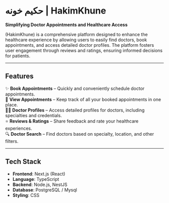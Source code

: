 <div dir="ltr" align="left">

# حکیم خونه | HakimKhune

**Simplifying Doctor Appointments and Healthcare Access**

(HakimKhune) is a comprehensive platform designed to enhance the healthcare experience by allowing users to easily find doctors, book appointments, and access detailed doctor profiles. The platform fosters user engagement through reviews and ratings, ensuring informed decisions for patients.

---

## Features

✨ **Book Appointments** – Quickly and conveniently schedule doctor appointments.  
📅 **View Appointments** – Keep track of all your booked appointments in one place.  
👨‍⚕️ **Doctor Profiles** – Access detailed profiles for doctors, including specialties and credentials.  
⭐ **Reviews & Ratings** – Share feedback and rate your healthcare experiences.  
🔍 **Doctor Search** – Find doctors based on specialty, location, and other filters.

---

## Tech Stack

- **Frontend**: Next.js (React)
- **Language**: TypeScript
- **Backend**: Node.js, NestJS
- **Database**: PostgreSQL / Mysql
- **Styling**: CSS

</div>
